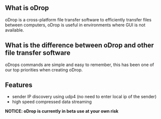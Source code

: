 ## What is oDrop
oDrop is a cross-platform file transfer software to efficiently transfer files between computers, oDrop is useful in environments where GUI is not available.

## What is the difference between oDrop and other file transfer software
oDrops commands are simple and easy to remember, this has been one of our top priorities when creating oDrop.

## Features
* sender IP discovery using udp4 (no need to enter local ip of the sender)
* high speed compressed data streaming


**NOTICE: oDrop is currently in beta use at your own risk**